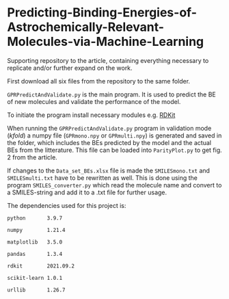 # Predicting-Binding-Energies-of-Astrochemically-Relevant-Molecules-via-Machine-Learning
Supporting repository to the article, containing everything necessary to replicate and/or further expand on the work.

First download all six files from the repository to the same folder. 

`GPRPredictAndValidate.py` is the main program. It is used to predict the BE of new molecules and validate the performance of the model.

To initiate the program install necessary modules e.g. [RDKit](https://www.rdkit.org/docs/Install.html)

When running the `GPRPredictAndValidate.py` program in validation mode (_kfold_) a numpy file (`GPRmono.npy` or `GPRmulti.npy`) is generated and saved in the folder, which includes the BEs predicted by the model and the actual BEs from the litterature. This file can be loaded into `ParityPlot.py` to get fig. 2 from the article.

If changes to the `Data_set_BEs.xlsx` file is made the `SMILESmono.txt` and `SMILESmulti.txt` have to be rewritten as well. This is done using the program `SMILES_converter.py` which read the molecule name and convert to a SMILES-string and add it to a .txt file for further usage.

The dependencies used for this project is:

`python       3.9.7`

`numpy        1.21.4`

`matplotlib   3.5.0`

`pandas       1.3.4`

`rdkit        2021.09.2`

`scikit-learn 1.0.1`

`urllib       1.26.7`
